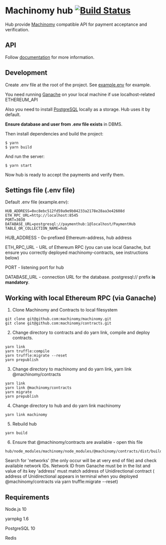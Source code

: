 # Machinomy hub [![Build Status](https://travis-ci.com/machinomy/hub.svg?token=K1HKiXykkAKA6zQXxNvq&branch=master)](https://travis-ci.com/machinomy/hub)
Hub provide [Machinomy](https://github.com/machinomy/machinomy) compatible API for payment acceptance and verification.

## API
Follow [documentation](https://machinomy.com/documentation/hub-api/index.html) for more information.

## Development
Create .env file at the root of the project. See [example.env](https://github.com/machinomy/hub/blob/master/example.env) for example.

You need running [Ganache](https://github.com/trufflesuite/ganache) on your local machine if use localhost-related ETHEREUM_API

Also you need to install [PostgreSQL](https://www.postgresql.org/download/) locally as a storage. Hub uses it by default. 

**Ensure database and user from .env file exists** in DBMS.

Then install dependencies and build the project: 
```
$ yarn
$ yarn build
```
And run the server:
```
$ yarn start
```
Now hub is ready to accept the payments and verify them.


## Settings file (.env file)

Default .env file (example.env):

```
HUB_ADDRESS=0xc8ebc512fd59a9e9b04233a2178e28aa3e42608d
ETH_RPC_URL=http://localhost:8545
PORT=3030
DATABASE_URL=postgresql://paymenthub:1@localhost/PaymentHub
TABLE_OR_COLLECTION_NAME=hub
```
HUB_ADDRESS - 0x-prefixed Ethereum-address, hub address

ETH_RPC_URL - URL of Ethereum RPC (you can use local Ganache, 
but ensure you correctly deployed machinomy-contracts, see instructions below)

PORT - listening port for hub

DATABASE_URL - connection URL for the database. postgresql:// prefix **is mandatory**. 


## Working with local Ethereum RPC (via Ganache)

1. Clone Machinomy and Contracts to local filesystem 
```
git clone git@github.com:machinomy/machinomy.git
git clone git@github.com:machinomy/contracts.git
```
2. Change directory to contracts and do yarn link, compile and deploy contracts.
```
yarn link
yarn truffle:compile
yarn truffle:migrate --reset
yarn prepublish
``` 
3. Change directory to machinomy and do yarn link, yarn link @machinomy/contracts
```
yarn link
yarn link @machinomy/contracts
yarn migrate
yarn prepublish
```
4. Change directory to hub and do yarn link machinomy
```
yarn link machinomy
```
5. Rebuild hub
```
yarn build
```
6. Ensure that @machinomy/contracts are available - open this file
```
hub/node_modules/machinomy/node_modules/@machinomy/contracts/dist/build/contracts/Unidirectional.json
```
Search for 'networks' (the only occur will be at very end of file) and check available network IDs.
Network ID from Ganache must be in the list and value of its key 'address' must match address of Unidirectional contract ( address of Unidirectional appears in terminal when you deployed @machinomy/contracts via yarn truffle:migrate --reset)
 
## Requirements

Node.js 10

yarnpkg 1.6

PostgreSQL 10

Redis
